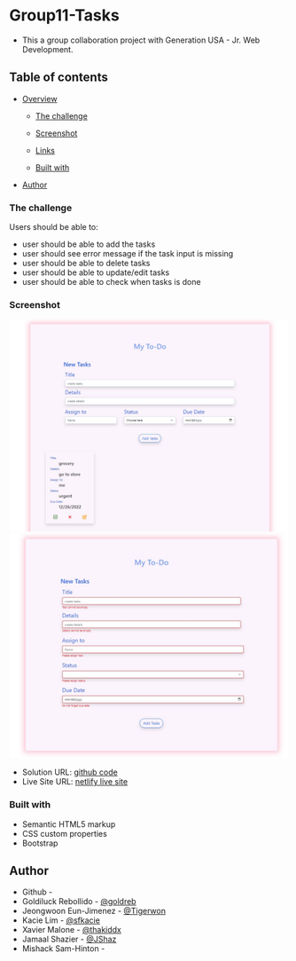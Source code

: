 # Group11-Tasks

- This a group collaboration project with Generation USA - Jr. Web Development. 



## Table of contents

- [Overview](#overview)

  - [The challenge](#the-challenge)
  - [Screenshot](#screenshot)
  - [Links](#links)

  - [Built with](#built-with)

- [Author](#author)

### The challenge

Users should be able to:

- user should be able to add the tasks
- user should see error message if the task input is missing
- user should be able to delete tasks
- user should be able to update/edit tasks
- user should be able to check when tasks is done



### Screenshot

![todo list](./assets/images/todo.jpg)
![error todo](./assets/images/error-todo.jpg)

- Solution URL: [github code](https://github.com/goldreb/Group11-Tasks)
- Live Site URL: [netlify live site](https://group11-taskslist.netlify.app/)

### Built with

- Semantic HTML5 markup
- CSS custom properties
- Bootstrap


## Author


- Github -
- Goldiluck Rebollido -  [@goldreb](https://github.com/goldreb)
- Jeongwoon Eun-Jimenez - [@Tigerwon]()
- Kacie Lim - [@sfkacie]()
- Xavier Malone - [@thakiddx](https://github.com/thakiddx)
- Jamaal Shazier - [@JShaz](https://github.com/JShaz)
- Mishack Sam-Hinton - 


